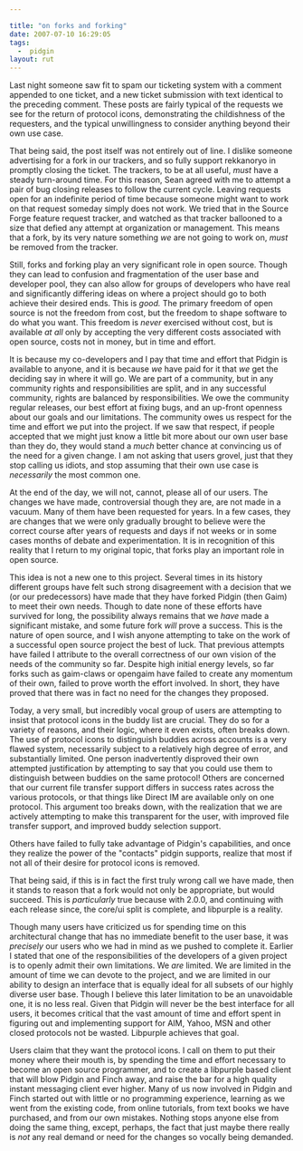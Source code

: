 ```yaml
---

title: "on forks and forking"
date: 2007-07-10 16:29:05
tags:
  -  pidgin
layout: rut
---
```


Last night someone saw fit to spam our ticketing system with a comment appended to one ticket, and a new ticket submission with text identical to the preceding comment.  These posts are fairly typical of the requests we see for the return of protocol icons, demonstrating the childishness of the requesters, and the typical unwillingness to consider anything beyond their own use case.

That being said, the post itself was not entirely out of line.  I dislike someone advertising  for a fork in our trackers, and so fully support rekkanoryo in promptly closing the ticket.  The trackers, to be at all useful, *must* have a steady turn-around time.  For this reason, Sean agreed with me to attempt a pair of bug closing releases to follow the current cycle.  Leaving requests open for an indefinite period of time because someone might want to work on that request someday simply does not work.  We tried that in the Source Forge feature request tracker, and watched as that tracker ballooned to a size that defied any attempt at organization or management.  This means that a fork, by its very nature something *we* are not going to work on, *must* be removed from the tracker.  

Still, forks and forking play an very significant role in open source.  Though they can lead to confusion and fragmentation of the user base and developer pool, they can also allow for groups of developers who have real and significantly differing ideas on where a project should go to both achieve their desired ends.  This is *good.*  The primary freedom of open source is not the freedom from cost, but the freedom to shape software to do what you want.  This freedom is *never* exercised without cost, but is available *at all* only by accepting the very different costs associated with open source, costs not in money, but in time and effort.  

It is because my co-developers and I pay that time and effort that Pidgin is available to anyone, and it is because *we* have paid for it that *we* get the deciding say in where it will go.  We are part of a community, but in any community rights and responsibilities are split, and in any successful community, rights are balanced by responsibilities.  We owe the community regular releases, our best effort at fixing bugs, and an up-front openness about our goals and our limitations.  The community owes us respect for the time and effort we put into the project.  If we saw that respect, if people accepted that we might just know a little bit more about our own user base than they do, they would stand a *much* better chance at convincing us of the need for a given change.   I am not asking that users grovel, just that they stop calling us idiots, and stop assuming that their own use case is *necessarily* the most common one.

At the end of the day, we will not, cannot, please all of our users.  The changes we have made, controversial though they are, are not made in a vacuum.  Many of them have been requested for years.  In a few cases, they are changes that we were only gradually brought to believe were the correct course after years of requests and days if not weeks or in some cases months of debate and experimentation.  It is in recognition of this reality that I return to my original topic, that forks play an important role in open source.

This idea is not a new one to this project.  Several times in its history different groups have felt such strong disagreement with a decision that we (or our predecessors) have made that they have forked Pidgin (then Gaim) to meet their own needs.  Though to date none of these efforts have survived for long, the possibility always remains that we *have* made a significant mistake, and some future fork *will* prove a success.  This is the nature of open source, and I wish anyone attempting to take on the work of a successful open source project the best of luck.  That previous attempts have failed I attribute to the overall correctness of our own vision of the needs of the community so far.  Despite high initial energy levels, so far forks such as gaim-claws or opengaim have failed to create any momentum of their own, failed to prove worth the effort involved.  In short, they have proved that there was in fact no need for the changes they proposed.  

Today, a very small, but incredibly vocal group of users are attempting to insist that protocol icons in the buddy list are crucial.  They do so for a variety of reasons, and their logic, where it even exists, often breaks down.  The use of protocol icons to distinguish buddies across accounts is a very flawed system, necessarily subject to a relatively high degree of error, and substantially limited.  One person inadvertently disproved their own attempted justification by attempting to say that you could use them to distinguish between buddies on the same protocol!  Others are concerned that our current file transfer support differs in success rates across the various protocols, or that things like Direct IM are available only on one protocol.  This argument too breaks down, with the realization that we are actively attempting to make this transparent for the user, with improved file transfer support, and improved buddy selection support.

Others have failed to fully take advantage of Pidgin's capabilities, and once they realize the power of the "contacts" pidgin supports, realize that most if not all of their desire for protocol icons is removed.  

That being said, if this is in fact the first truly wrong call we have made, then it stands to reason that a fork would not only be appropriate, but would succeed.  This is *particularly* true because with 2.0.0, and continuing with each release since, the core/ui split is complete, and libpurple is a reality.  

Though many users have criticized us for spending time on this architectural change that has no immediate benefit to the user base, it was *precisely* our users who we had in mind as we pushed to complete it.  Earlier I stated that one of the responsibilities of the developers of a given project is to openly admit their own limitations.  We *are* limited.  We are limited in the amount of time we can devote to the project, and we are limited in our ability to design an interface that is equally ideal for all subsets of our highly diverse user base.  Though I believe this later limitation to be an unavoidable one, it is no less real.  Given that Pidgin will never be the best interface for all users, it becomes critical that the vast amount of time and effort spent in figuring out and implementing support for AIM, Yahoo, MSN and other closed protocols not be wasted.  Libpurple achieves that goal.

Users claim that they want the protocol icons.  I call on them to put their money where their mouth is, by spending the time and effort necessary to become an open source programmer, and to create a libpurple based client that will blow Pidgin and Finch away, and raise the bar for a high quality instant messaging client ever higher.  Many of us now involved in Pidgin  and Finch started out with little or no programming experience, learning as we went from the existing code, from online tutorials, from text books we have purchased, and from our own mistakes.  Nothing stops anyone else from doing the same thing, except, perhaps, the fact that just maybe there really is *not* any real demand or need for the changes so vocally being demanded. 

